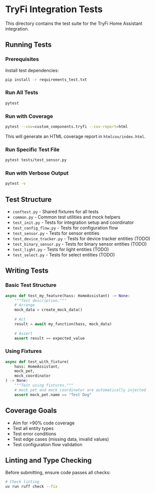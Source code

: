 # TryFi Integration Tests

This directory contains the test suite for the TryFi Home Assistant integration.

## Running Tests

### Prerequisites

Install test dependencies:
```bash
pip install -r requirements_test.txt
```

### Run All Tests
```bash
pytest
```

### Run with Coverage
```bash
pytest --cov=custom_components.tryfi --cov-report=html
```

This will generate an HTML coverage report in `htmlcov/index.html`.

### Run Specific Test File
```bash
pytest tests/test_sensor.py
```

### Run with Verbose Output
```bash
pytest -v
```

## Test Structure

- `conftest.py` - Shared fixtures for all tests
- `common.py` - Common test utilities and mock helpers
- `test_init.py` - Tests for integration setup and coordinator
- `test_config_flow.py` - Tests for configuration flow
- `test_sensor.py` - Tests for sensor entities
- `test_device_tracker.py` - Tests for device tracker entities (TODO)
- `test_binary_sensor.py` - Tests for binary sensor entities (TODO)
- `test_light.py` - Tests for light entities (TODO)
- `test_select.py` - Tests for select entities (TODO)

## Writing Tests

### Basic Test Structure
```python
async def test_my_feature(hass: HomeAssistant) -> None:
    """Test description."""
    # Arrange
    mock_data = create_mock_data()
    
    # Act
    result = await my_function(hass, mock_data)
    
    # Assert
    assert result == expected_value
```

### Using Fixtures
```python
async def test_with_fixture(
    hass: HomeAssistant,
    mock_pet,
    mock_coordinator
) -> None:
    """Test using fixtures."""
    # mock_pet and mock_coordinator are automatically injected
    assert mock_pet.name == "Test Dog"
```

## Coverage Goals

- Aim for >90% code coverage
- Test all entity types
- Test error conditions
- Test edge cases (missing data, invalid values)
- Test configuration flow validation

## Linting and Type Checking

Before submitting, ensure code passes all checks:

```bash
# Check linting
uv run ruff check --fix
```
